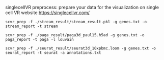 singlecellVR preprocess: prepare your data for the visualization on single cell VR website https://singlecellvr.com/

`scvr_prep -f ./stream_result/stream_result.pkl -g genes.txt -o stream_report -t stream`

`scvr_prep -f ./paga_result/paga3d_paul15.h5ad -g genes.txt -o paga_report -t paga -l louvain`

`scvr_prep -f ./seurat_result/seurat3d_10xpbmc.loom -g genes.txt -o seurat_report -t seurat -a annotations.txt`